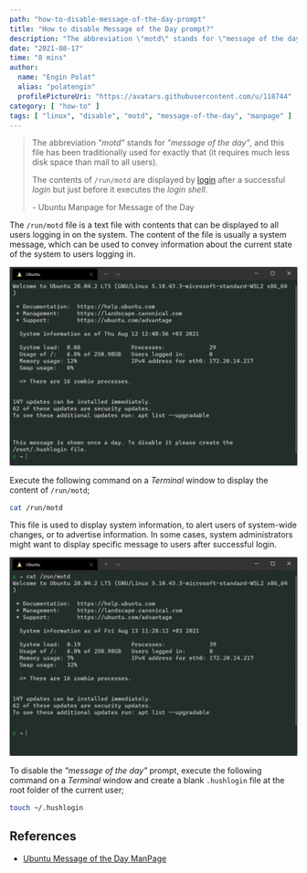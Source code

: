 ```yaml
---
path: "how-to-disable-message-of-the-day-prompt"
title: "How to disable Message of the Day prompt?"
description: "The abbreviation \"motd\" stands for \"message of the day\", and this file has been traditionally used for exactly that (it requires much less disk space than mail to all users).<br /><br />The contents of /run/motd are displayed by login after a successful login but just before it executes the login shell."
date: "2021-08-17"
time: "8 mins"
author:
  name: "Engin Polat"
  alias: "polatengin"
  profilePictureUri: "https://avatars.githubusercontent.com/u/118744"
category: [ "how-to" ]
tags: [ "linux", "disable", "motd", "message-of-the-day", "manpage" ]
---
```

> The abbreviation _"motd"_ stands for _"message of the day"_, and this file has been traditionally used for exactly that (it requires much less disk space than mail to all users).
>
> The contents of `/run/motd` are displayed by [login](https://linux.die.net/man/1/login) after a successful _login_ but just before it executes the _login shell_.
>
> \- Ubuntu Manpage for Message of the Day

The `/run/motd` file is a text file with contents that can be displayed to all users logging in on the system. The content of the file is usually a system message, which can be used to convey information about the current state of the system to users logging in.

![Message of the Day prompt on Window Terminal window](../_static/assets/2021/08/motd-0.png)

Execute the following command on a _Terminal_ window to display the content of `/run/motd`;

```bash
cat /run/motd
```

This file is used to display system information, to alert users of system-wide changes, or to advertise information. In some cases, system administrators might want to display specific message to users after successful login.

![Content of the /run/motd file show on Window Terminal window](../_static/assets/2021/08/motd-1.png)

To disable the _"message of the day"_ prompt, execute the following command on a _Terminal_ window and create a blank `.hushlogin` file at the root folder of the current user;

```bash
touch ~/.hushlogin
```

## References

- [Ubuntu Message of the Day ManPage](https://manpages.ubuntu.com/manpages//precise/man5/motd.5.html)
